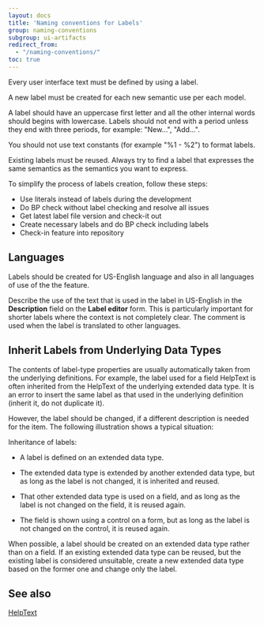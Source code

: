 ```yaml
---
layout: docs
title: 'Naming conventions for Labels'
group: naming-conventions
subgroup: ui-artifacts
redirect_from:
  - "/naming-conventions/"
toc: true
---
```


Every user interface text must be defined by using a label.

A new label must be created for each new semantic use per each model.

A label should have an uppercase first letter and all the other internal words should begins with lowercase. Labels should not end with a period unless they end with three periods, for example: "New…", "Add…". 

You should not use text constants (for example "%1 - %2") to format labels.

Existing labels must be reused. Always try to find a label that expresses the same semantics as the semantics you want to express.

To simplify the process of labels creation, follow these steps:
- Use literals instead of labels during the development
- Do BP check without label checking and resolve all issues
- Get latest label file version and check-it out
- Create necessary labels and do BP check including labels
- Check-in feature into repository 

## Languages

Labels should be created for US-English language and also in all languages of use of the the feature.

Describe the use of the text that is used in the label in US-English in the **Description** field on the **Label editor** form. 
This is particularly important for shorter labels where the context is not completely clear.
The comment is used when the label is translated to other languages.

## Inherit Labels from Underlying Data Types

The contents of label-type properties are usually automatically taken from the underlying definitions. For example, the label used for a field HelpText is often inherited from the HelpText of the underlying extended data type. It is an error to insert the same label as that used in the underlying definition (inherit it, do not duplicate it). 

However, the label should be changed, if a different description is needed for the item. The following illustration shows a typical situation:

Inheritance of labels:

  - A label is defined on an extended data type.

  - The extended data type is extended by another extended data type, but as long as the label is not changed, it is inherited and reused.

  - That other extended data type is used on a field, and as long as the label is not changed on the field, it is reused again.

  - The field is shown using a control on a form, but as long as the label is not changed on the control, it is reused again.

When possible, a label should be created on an extended data type rather than on a field. If an existing extended data type can be reused, but the existing label is considered unsuitable, create a new extended data type based on the former one and change only the label.

## See also

[HelpText](helptext.md)

